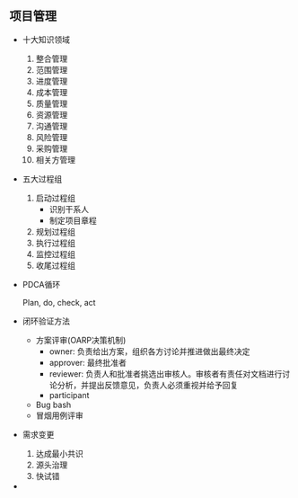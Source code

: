## 项目管理

+ 十大知识领域

  1. 整合管理
  2. 范围管理
  3. 进度管理
  4. 成本管理
  5. 质量管理
  6. 资源管理
  7. 沟通管理
  8. 风险管理
  9. 采购管理
  10. 相关方管理

+ 五大过程组

  1. 启动过程组
     + 识别干系人
     + 制定项目章程
  2. 规划过程组
  3. 执行过程组
  4. 监控过程组
  5. 收尾过程组

+ PDCA循环

  Plan, do, check, act

+ 闭环验证方法

  + 方案评审(OARP决策机制)
    + owner: 负责给出方案，组织各方讨论并推进做出最终决定
    + approver: 最终批准者
    + reviewer: 负责人和批准者挑选出审核人。审核者有责任对文档进行讨论分析，并提出反馈意见，负责人必须重视并给予回复
    + participant
  + Bug bash
  + 冒烟用例评审

+ 需求变更

  1. 达成最小共识
  2. 源头治理
  3. 快试错

+ 